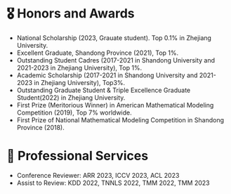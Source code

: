 # 🎖 Honors and Awards
- National Scholarship (2023, Grauate student). Top 0.1% in Zhejiang University.
- Excellent Graduate, Shandong Province (2021), Top 1%.
- Outstanding Student Cadres (2017-2021 in Shandong University and 2021-2023 in Zhejiang University), Top 1%.
- Academic Scholarship (2017-2021 in Shandong University and 2021-2023 in Zhejiang University), Top3%.
- Outstanding Graduate Student & Triple Excellence Graduate Student(2022) in Zhejiang University.
- First Prize (Meritorious Winner) in American Mathematical Modeling Competition (2019), Top 7% worldwide.
- First Prize of National Mathematical Modeling Competition in Shandong Province (2018).

# 💬 Professional Services

- Conference Reviewer:  ARR 2023, ICCV 2023, ACL 2023
- Assist to Review: KDD 2022, TNNLS 2022, TMM 2022, TMM 2023
